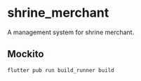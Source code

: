 # shrine_merchant

A management system for shrine merchant.

## Mockito
```bash
flutter pub run build_runner build
```